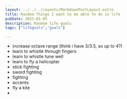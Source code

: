 ```yaml
---
layout: ../../../layouts/MarkdownPostLayout.astro
title: Random Things I want to be able to do in life
pubDate: 2025-01-05
description: Random life goals
tags: ["lifegoals","goals"]

---
```


- increase octave range (think i have 3/3.5, so up to 4?)
- learn to whistle through fingers
- learn to whistle tune well
- learn to fly a helicopter
- stick fighting
- sword fighting
- fighting
- accents
- fly a kite
- 


 


